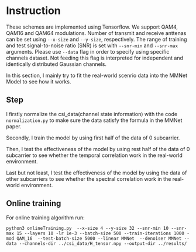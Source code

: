 # Instruction
These schemes are implemented using Tensorflow. We support QAM4, QAM16 and QAM64 modulations. Number of transmit and receive anttenas can be set using ``--x-size`` and ``--y-size``, respectively. The range of training and test signal-to-noise ratio (SNR) is set with ``--snr-min`` and ``--snr-max`` arguments. Please use ``--data`` flag in order to specify using specific channels dataset. Not feeding this flag is interpreted for independent and identically distributed Gaussian channels.

In this section, I mainly try to fit the real-world scenrio data into the MMNet Model to see how it works.

## Step
I firstly normalize the csi_data(channel state information) with the code `normalization.py` to make sure the data satisfy the formula in the MMNet paper.

Secondly, I train the model by using first half of the data of 0 subcarrier.

Then, I test the effectiveness of the model by using rest half of the data of 0 subcarrier to see whether the temporal correlation work in the real-world environment.

Last but not least, I test the effectiveness of the model by using the data of other subcarriers to see whether the spectral correlation work in the real-world environment.

## Online training
For online training algorithm run:
```
python3 onlineTraining.py  --x-size 4 --y-size 32 --snr-min 10 --snr-max 15 --layers 10 -lr 1e-3 --batch-size 500 --train-iterations 1000 -mod QAM_16  --test-batch-size 5000 --linear MMNet  --denoiser MMNet --data --channels-dir ../csi_data/H_tensor.npy --output-dir ../results/
```
